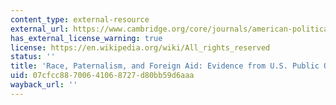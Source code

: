 ```yaml
---
content_type: external-resource
external_url: https://www.cambridge.org/core/journals/american-political-science-review/article/race-paternalism-and-foreign-aid-evidence-from-us-public-opinion/18A3EDDE55B102D6E7A7D5E2DCBE8ADA
has_external_license_warning: true
license: https://en.wikipedia.org/wiki/All_rights_reserved
status: ''
title: 'Race, Paternalism, and Foreign Aid: Evidence from U.S. Public Opinion'
uid: 07cfcc88-7006-4106-8727-d80bb59d6aaa
wayback_url: ''
---
```


